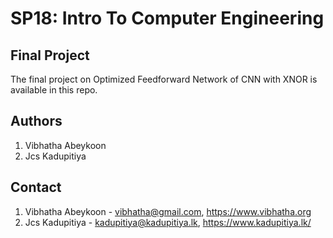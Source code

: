 # SP18: Intro To Computer Engineering

## Final Project

The final project on Optimized Feedforward Network of CNN with XNOR is available in this repo. 

## Authors

1. Vibhatha Abeykoon
2. Jcs Kadupitiya

## Contact

1. Vibhatha Abeykoon - vibhatha@gmail.com, https://www.vibhatha.org
2. Jcs Kadupitiya - kadupitiya@kadupitiya.lk, https://www.kadupitiya.lk/



